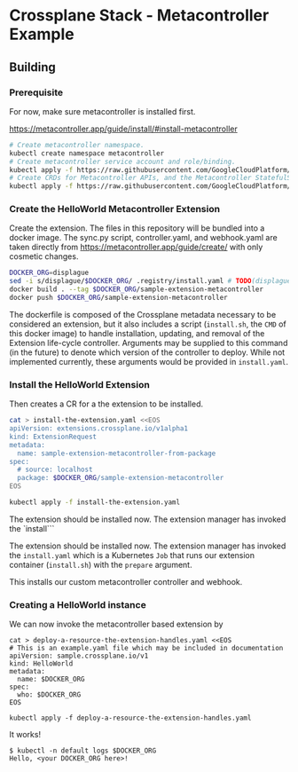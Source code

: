 # Crossplane Stack - Metacontroller Example

## Building

### Prerequisite

For now, make sure metacontroller is installed first.

https://metacontroller.app/guide/install/#install-metacontroller

```sh
# Create metacontroller namespace.
kubectl create namespace metacontroller
# Create metacontroller service account and role/binding.
kubectl apply -f https://raw.githubusercontent.com/GoogleCloudPlatform/metacontroller/master/manifests/metacontroller-rbac.yaml
# Create CRDs for Metacontroller APIs, and the Metacontroller StatefulSet.
kubectl apply -f https://raw.githubusercontent.com/GoogleCloudPlatform/metacontroller/master/manifests/metacontroller.yaml
```

### Create the HelloWorld Metacontroller Extension

Create the extension.  The files in this repository will be bundled into a docker image.  The sync.py script, controller.yaml, and webhook.yaml are taken directly from <https://metacontroller.app/guide/create/> with only cosmetic changes.

```sh
DOCKER_ORG=displague
sed -i s/displague/$DOCKER_ORG/ .registry/install.yaml # TODO(displague) this needs to change
docker build . --tag $DOCKER_ORG/sample-extension-metacontroller
docker push $DOCKER_ORG/sample-extension-metacontroller
```

The dockerfile is composed of the Crossplane metadata necessary to be considered an extension, but it also includes a script (`install.sh`, the `CMD` of this docker image) to handle installation, updating, and removal of the Extension life-cycle controller.  Arguments may be supplied to this command (in the future) to denote which version of the controller to deploy.  While not implemented currently, these arguments would be provided in `install.yaml`.

### Install the HelloWorld Extension

Then creates a CR for a the extension to be installed.

```sh
cat > install-the-extension.yaml <<EOS
apiVersion: extensions.crossplane.io/v1alpha1
kind: ExtensionRequest
metadata:
  name: sample-extension-metacontroller-from-package
spec:
  # source: localhost
  package: $DOCKER_ORG/sample-extension-metacontroller
EOS

kubectl apply -f install-the-extension.yaml
```

The extension should be installed now.  The extension manager has invoked the `install```

The extension should be installed now.  The extension manager has invoked the `install.yaml` which is a Kubernetes `Job` that runs our extension container (`install.sh`) with the `prepare` argument.

This installs our custom metacontroller controller and webhook.

### Creating a HelloWorld instance

We can now invoke the metacontroller based extension by 
```
cat > deploy-a-resource-the-extension-handles.yaml <<EOS
# This is an example.yaml file which may be included in documentation
apiVersion: sample.crossplane.io/v1
kind: HelloWorld
metadata:
  name: $DOCKER_ORG
spec:
  who: $DOCKER_ORG
EOS

kubectl apply -f deploy-a-resource-the-extension-handles.yaml
```

It works!

```
$ kubectl -n default logs $DOCKER_ORG
Hello, <your DOCKER_ORG here>!
```
